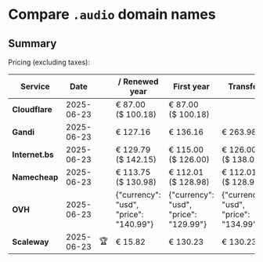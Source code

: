# Compare `.audio` domain names

## Summary

Pricing (excluding taxes):

| Service | Date |  | / Renewed year | First year | Transfer | Restoration |
|--|--|--|--|--|--|--|
| **Cloudflare** | 2025-06-23 |  | € 87.00<br>($ 100.18) | € 87.00<br>($ 100.18) |  |  |
| **Gandi** | 2025-06-23 |  | € 127.16 | € 136.16 | € 263.98 | € 188.58 |
| **Internet.bs** | 2025-06-23 |  | € 129.79<br>($ 142.15) | € 115.00<br>($ 126.00) | € 126.00<br>($ 138.00) | € 186.69<br>($ 184.49) |
| **Namecheap** | 2025-06-23 |  | € 113.75<br>($ 130.98) | € 112.01<br>($ 128.98) | € 112.01<br>($ 128.98) |  |
| **OVH** | 2025-06-23 |  | {"currency": "usd", "price": "140.99"} | {"currency": "usd", "price": "129.99"} | {"currency": "usd", "price": "134.99"} |  |
| **Scaleway** | 2025-06-23 | 🏆 | € 15.82 | € 130.23 | € 130.23 | € 188.76 |
